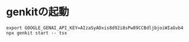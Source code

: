 # genkitの起動

```
export GOOGLE_GENAI_API_KEY=AIzaSyADxis8d92i8sPw89CCBdljbjoiWIaGvb4
npx genkit start -- tsx
```